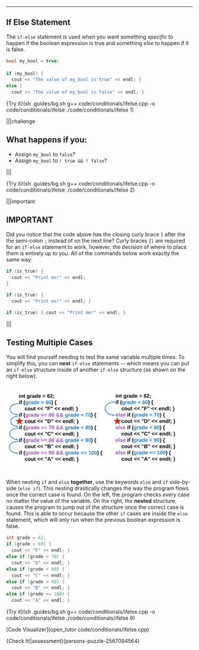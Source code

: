 ---

## If Else Statement

The `if-else` statement is used when you want something *specific* to happen if the boolean expression is true and something *else* to happen if it is false. 

```c++
bool my_bool = true;

if (my_bool) {
  cout << "The value of my_bool is true" << endl; }
else {
  cout << "The value of my_bool is false" << endl; }
```

{Try it}(sh .guides/bg.sh g++ code/conditionals/ifelse.cpp -o code/conditionals/ifelse ./code/conditionals/ifelse 1)

|||challenge
## What happens if you:
* Assign `my_bool` to `false`?
* Assign `my_bool` to `! true && ! false`?

|||

{Try it}(sh .guides/bg.sh g++ code/conditionals/ifelse.cpp -o code/conditionals/ifelse ./code/conditionals/ifelse 2)

|||important
## IMPORTANT
Did you notice that the code above has the closing curly brace `}` after the the semi-colon `;` instead of on the next line? Curly braces `{}` are required for an `if-else` statement to work, however, the decision of where to place them is entirely up to you. All of the commands below work exactly the same way:
```c++
if (is_true) {
  cout << "Print me!" << endl;
}
```
```c++
if (is_true) {
  cout << "Print me!" << endl; }
```
```c++
if (is_true) { cout << "Print me!" << endl; }
```
|||

## Testing Multiple Cases

You will find yourself needing to test the same variable multiple times. To simplify this, you can **nest** `if-else` statements -- which means you can put an `if-else` structure inside of another `if-else` structure (as shown on the right below). 

![.guides/img/NestedElseIf](.guides/img/NestedElseIf.png)

When nesting `if` and `else` **together**, use the keywords `else` and `if` side-by-side (`else if`). This nesting drastically changes the way the program flows once the correct case is found. On the left, the program checks *every* case no matter the value of the variable. On the right, the **nested** structure causes the program to jump out of the structure once the correct case is found. This is able to occur because the other `if` cases are inside the `else` statement, which will only run when the previous boolean expression is false.

```c++
int grade = 62;
if (grade < 60) {
  cout << "F" << endl; }
else if (grade < 70) {
  cout << "D" << endl; }
else if (grade < 80) {
  cout << "C" << endl; }
else if (grade < 90) {
  cout << "B" << endl; }
else if (grade <= 100) {
  cout << "A" << endl; }
```

{Try it}(sh .guides/bg.sh g++ code/conditionals/ifelse.cpp -o code/conditionals/ifelse ./code/conditionals/ifelse 9)

[Code Visualizer](open_tutor code/conditionals/ifelse.cpp)

{Check It!|assessment}(parsons-puzzle-2567094564)
